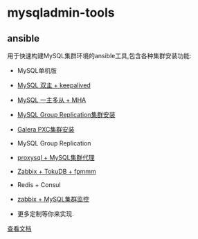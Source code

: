 # mysqladmin-tools

## ansible
用于快速构建MySQL集群环境的ansible工具,包含各种集群安装功能:
 - MySQL单机版
 - [MySQL 双主 + keepalived](../../tree/master/ansible/sites/mysql-mm-keepalived)

 - [MySQL 一主多从 + MHA](../../tree/master/ansible/sites/mysql-mss-mha)
 - [MySQL Group Replication集群安装](../../tree/master/ansible/sites/mysql-mgr)
 - [Galera PXC集群安装](../../tree/master/ansible/sites/mysql-pxc)

 - MySQL Group Replication
 - [proxysql + MySQL集群代理](../../tree/master/ansible/sites/proxysql)
 - [Zabbix + TokuDB + fpmmm](../../tree/master/ansible/sites/zabbix)
 - Redis + Consul



 - [zabbix + MySQL集群监控](../../tree/master/ansible/sites/zabbix)

 - 更多定制等你来实现.
 
 
[查看文档](../../tree/master/ansible)
